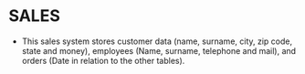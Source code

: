 # SALES
- This sales system stores customer data (name, surname, city, zip code, state and money), employees (Name, surname, telephone and mail), and orders (Date in relation to the other tables).